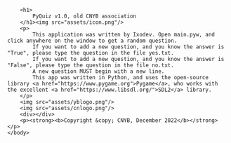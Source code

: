         <h1>
            PyQuiz v1.0, old CNYB association
        </h1><img src="assets/icon.png"/>
        <p>
            This application was written by Ixodev. Open main.pyw, and click anywhere on the window to get a random question.
            If you want to add a new question, and you know the answer is "True", please type the question in the file yes.txt.
            If you want to add a new question, and you know the answer is "False", please type the question in the file no.txt.
            A new question MUST begin with a new line.
            This app was written in Python, and uses the open-source library <a href="https://www.pygame.org">Pygame</a>, who works with the excellent <a href="https://www.libsdl.org/">SDL2</a> library.
        </p>
        <img src="assets/yblogo.png"/>
        <img src="assets/cnlogo.png"/>
        <div></div>
        <p><strong><b>Copyright &copy; CNYB, December 2022</b></strong></p>
    </body>
</html>
